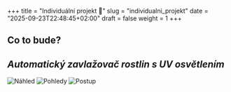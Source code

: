 +++
title = "Individuální projekt 🔩"
slug = "individualni_projekt"
date = "2025-09-23T22:48:45+02:00"
draft = false
weight = 1
+++


 ## Co to bude?
## ***Automatický zavlažovač rostlin s UV osvětlením***



![Náhled](/263952_ZPC_25/images/nahled.jpg)
![Pohledy](/263952_ZPC_25/images/pohledy.jpg)
![Postup](/263952_ZPC_25/images/postup.jpg)

